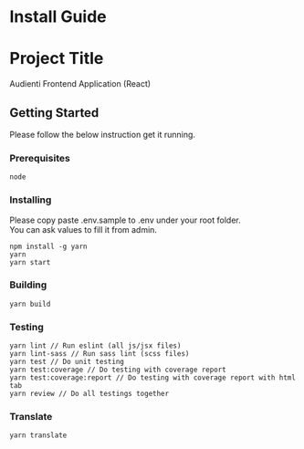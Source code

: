 # Install Guide

# Project Title

Audienti Frontend Application (React)

## Getting Started

Please follow the below instruction get it running.

### Prerequisites

```
node
```

### Installing

Please copy paste .env.sample to .env under your root folder.  
You can ask values to fill it from admin.

```
npm install -g yarn
yarn
yarn start
```

### Building

```
yarn build
```

### Testing
```
yarn lint // Run eslint (all js/jsx files)
yarn lint-sass // Run sass lint (scss files)
yarn test // Do unit testing
yarn test:coverage // Do testing with coverage report
yarn test:coverage:report // Do testing with coverage report with html tab
yarn review // Do all testings together
```

### Translate
```
yarn translate
```